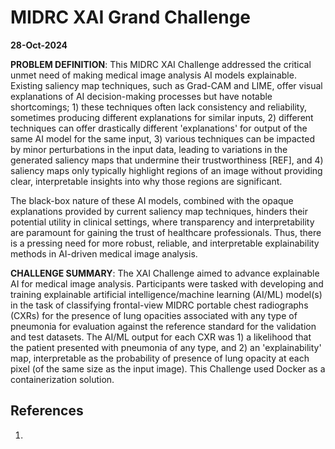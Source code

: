# MIDRC XAI Grand Challenge
**28-Oct-2024**

**PROBLEM DEFINITION**: This MIDRC XAI Challenge addressed the critical unmet need of making medical image analysis AI models explainable. Existing saliency map techniques, such as Grad-CAM and LIME, offer visual explanations of AI decision-making processes but have notable shortcomings; 1) these techniques often lack consistency and reliability, sometimes producing different explanations for similar inputs, 2) different techniques can offer drastically different 'explanations' for output of the same AI model for the same input, 3) various techniques can be impacted by minor perturbations in the input data, leading to variations in the generated saliency maps that undermine their trustworthiness [REF], and 4) saliency maps only typically highlight regions of an image without providing clear, interpretable insights into why those regions are significant. 

The black-box nature of these AI models, combined with the opaque explanations provided by current saliency map techniques, hinders their potential utility in clinical settings, where transparency and interpretability are paramount for gaining the trust of healthcare professionals. Thus, there is a pressing need for more robust, reliable, and interpretable explainability methods in AI-driven medical image analysis.

**CHALLENGE SUMMARY**: The XAI Challenge aimed to advance explainable AI for medical image analysis. Participants were tasked with developing and training explainable artificial intelligence/machine learning (AI/ML) model(s) in the task of classifying frontal-view MIDRC portable chest radiographs (CXRs) for the presence of lung opacities associated with any type of pneumonia for evaluation against the reference standard for the validation and test datasets. The AI/ML output for each CXR was 1) a likelihood that the patient presented with pneumonia of any type, and 2) an 'explainability' map, interpretable as the probability of presence of lung opacity at each pixel (of the same size as the input image). This Challenge used Docker as a containerization solution.


## References
1.  
